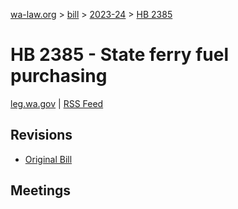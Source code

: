 [wa-law.org](/) > [bill](/bill/) > [2023-24](/bill/2023-24/) > [HB 2385](/bill/2023-24/hb/2385/)

# HB 2385 - State ferry fuel purchasing
[leg.wa.gov](https://app.leg.wa.gov/billsummary?BillNumber=2385&Year=2023&Initiative=false) | [RSS Feed](./rss.xml)

## Revisions
* [Original Bill](1/)

## Meetings